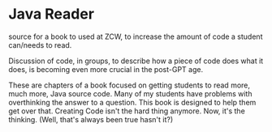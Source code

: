 # Java Reader

source for a book to used at ZCW, to increase the amount of code a student can/needs to read.

Discussion of code, in groups, to describe how a piece of code does what it does, is becoming even more crucial in the post-GPT age.

These are chapters of a book focused on getting students to read more, much more, Java source code.
Many of my students have problems with overthinking the answer to a question.
This book is designed to help them get over that.
Creating Code isn't the hard thing anymore.
Now, it's the thinking. (Well, that's always been true hasn't it?)
